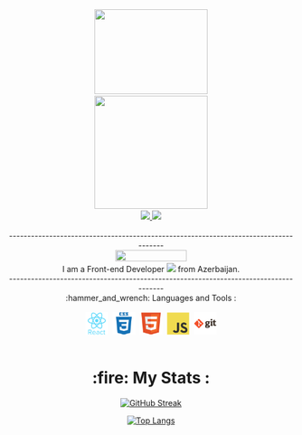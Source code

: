 <div id="header" align="center">
  <img src="https://media.giphy.com/media/ryRe2vuYIQ3RQ5eMtY/giphy.gif" width="200" height="150" />
</div>
<div align="center">
<img src="https://media.giphy.com/media/5eLDrEaRGHegx2FeF2/giphy.gif" width="200" height="200"/>
</div>
<div align="center" target="_blank">
  <a href="https://www.linkedin.com/in/ilqar-sofiyev-a67575172/"> 
    <img src="https://img.shields.io/badge/LinkedIn-blue?logo=linkedin&logoColor=white&style=for-the-badge" />  
  </a>
  <a href="https://www.facebook.com/ilqar.sofiyev.7"> 
    <img src="https://img.shields.io/badge/Facebook-blue?logo=facebook&logoColor=white&style=for-the-badge" />  
  </a>
<div align="center">
  <img src="https://komarev.com/ghpvc/?username=your-github-username&style=flat-square&color=blue" alt=""/>
</div>
-------------------------------------------------------------------------------------
<div align="center"> 
  <img src="https://media.giphy.com/media/NytMLKyiaIh6VH9SPm/giphy.gif" width="50%" height="50%"/>    
</div>
  <div>
    I am a Front-end Developer <img src="https://media.giphy.com/media/WUlplcMpOCEmTGBtBW/giphy.gif" width="30"> from Azerbaijan.
  </div>
-------------------------------------------------------------------------------------
  <div> 
    :hammer_and_wrench: Languages and Tools :
  </div>&nbsp;
  <div>
    <img src="https://github.com/devicons/devicon/blob/master/icons/react/react-original-wordmark.svg" title="React" alt="React" width="40" height="40"/>&nbsp;
    <img src="https://github.com/devicons/devicon/blob/master/icons/css3/css3-plain-wordmark.svg"  title="CSS3" alt="CSS" width="40" height="40"/>&nbsp;
    <img src="https://github.com/devicons/devicon/blob/master/icons/html5/html5-original.svg" title="HTML5" alt="HTML" width="40" height="40"/>&nbsp;
    <img src="https://github.com/devicons/devicon/blob/master/icons/javascript/javascript-original.svg" title="JavaScript" alt="JavaScript" width="40" height="40"/>&nbsp;
    <img src="https://github.com/devicons/devicon/blob/master/icons/git/git-original-wordmark.svg" title="Git" **alt="Git" width="40" height="40"/>
</div>&nbsp;&nbsp;&nbsp;&nbsp;

<h1>:fire: My Stats :</h1>
  
[![GitHub Streak](http://github-readme-streak-stats.herokuapp.com?user=ilqarsfv&theme=neon_blurange&hide_border=true)](https://git.io/streak-stats)

  [![Top Langs](https://github-readme-stats.vercel.app/api/top-langs/?username=ilqarsfv&layout=compact&theme=vision-friendly-dark)](https://github.com/anuraghazra/github-readme-stats)
